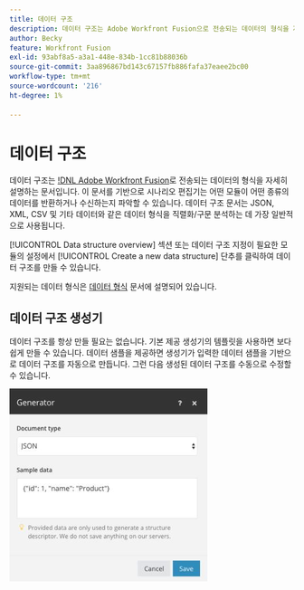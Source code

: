 ```yaml
---
title: 데이터 구조
description: 데이터 구조는 Adobe Workfront Fusion으로 전송되는 데이터의 형식을 자세히 설명하는 문서입니다. 이 문서를 기반으로 시나리오 편집기는 어떤 모듈이 어떤 종류의 데이터를 반환하거나 수신하는지 파악할 수 있습니다. 데이터 구조 문서는 JSON, XML, CSV 및 기타 데이터와 같은 데이터 형식을 직렬화/구문 분석하는 데 가장 일반적으로 사용됩니다.
author: Becky
feature: Workfront Fusion
exl-id: 93abf8a5-a3a1-448e-834b-1cc81b88036b
source-git-commit: 3aa896867bd143c67157fb886fafa37eaee2bc00
workflow-type: tm+mt
source-wordcount: '216'
ht-degree: 1%

---
```


# 데이터 구조

데이터 구조는 [!DNL Adobe Workfront Fusion](으)로 전송되는 데이터의 형식을 자세히 설명하는 문서입니다. 이 문서를 기반으로 시나리오 편집기는 어떤 모듈이 어떤 종류의 데이터를 반환하거나 수신하는지 파악할 수 있습니다. 데이터 구조 문서는 JSON, XML, CSV 및 기타 데이터와 같은 데이터 형식을 직렬화/구문 분석하는 데 가장 일반적으로 사용됩니다.

[!UICONTROL Data structure overview] 섹션 또는 데이터 구조 지정이 필요한 모듈의 설정에서 [!UICONTROL Create a new data structure] 단추를 클릭하여 데이터 구조를 만들 수 있습니다.

지원되는 데이터 형식은 [데이터 형식](/help/workfront-fusion/references/mapping-panel/data-types/item-data-types.md) 문서에 설명되어 있습니다.


## 데이터 구조 생성기

데이터 구조를 항상 만들 필요는 없습니다. 기본 제공 생성기의 템플릿을 사용하면 보다 쉽게 만들 수 있습니다. 데이터 샘플을 제공하면 생성기가 입력한 데이터 샘플을 기반으로 데이터 구조를 자동으로 만듭니다. 그런 다음 생성된 데이터 구조를 수동으로 수정할 수 있습니다.

![데이터 구조 생성기](assets/data-structure-generator-350x341.jpg)
